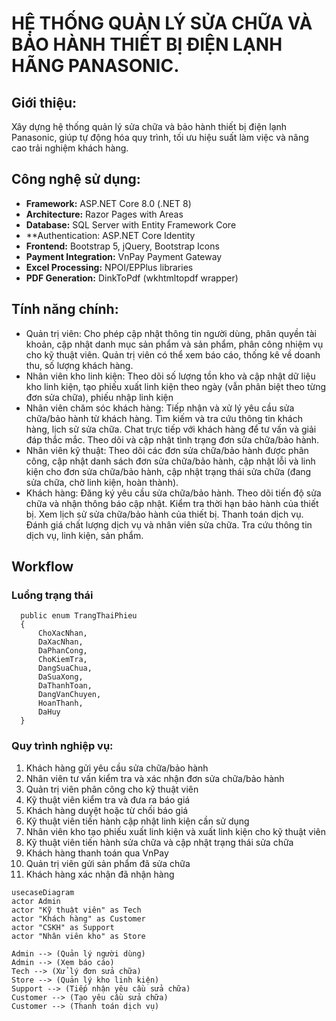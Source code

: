 # HỆ THỐNG QUẢN LÝ SỬA CHỮA VÀ BẢO HÀNH THIẾT BỊ ĐIỆN LẠNH HÃNG PANASONIC.

## Giới thiệu:
Xây dựng hệ thống quản lý sửa chữa và bảo hành thiết bị điện lạnh Panasonic, giúp tự động hóa quy trình, tối ưu hiệu suất làm việc và nâng cao trải nghiệm khách hàng.

## Công nghệ sử dụng:
  - **Framework:** ASP.NET Core 8.0 (.NET 8)
  - **Architecture:** Razor Pages with Areas
  - **Database:** SQL Server with Entity Framework Core
  - **Authentication: ASP.NET Core Identity
  - **Frontend:** Bootstrap 5, jQuery, Bootstrap Icons
  - **Payment Integration:** VnPay Payment Gateway
  - **Excel Processing:** NPOI/EPPlus libraries
  - **PDF Generation:** DinkToPdf (wkhtmltopdf wrapper)

## Tính năng chính:
   -	Quản trị viên: Cho phép cập nhật thông tin người dùng, phân quyền tài khoản, cập nhật danh mục sản phẩm và sản phẩm, phân công nhiệm vụ cho kỹ thuật viên. Quản trị viên có thể xem báo cáo, thống kê về doanh thu, số lượng khách hàng.
   -	Nhân viên kho linh kiện: Theo dõi số lượng tồn kho và cập nhật dữ liệu kho linh kiện, tạo phiếu xuất linh kiện theo ngày (vẫn phân biệt theo từng đơn sửa chữa), phiếu nhập linh kiện
   -	Nhân viên chăm sóc khách hàng: Tiếp nhận và xử lý yêu cầu sửa chữa/bảo hành từ khách hàng. Tìm kiếm và tra cứu thông tin khách hàng, lịch sử sửa chữa. Chat trực tiếp với khách hàng để tư vấn và giải đáp thắc mắc. Theo dõi và cập nhật tình trạng đơn sửa chữa/bảo hành.
   -	Nhân viên kỹ thuật: Theo dõi các đơn sửa chữa/bảo hành được phân công, cập nhật danh sách đơn sửa chữa/bảo hành, cập nhật lỗi và linh kiện cho đơn sửa chữa/bảo hành, cập nhật trạng thái sửa chữa (đang sửa chữa, chờ linh kiện, hoàn thành).
   -	Khách hàng: Đăng ký yêu cầu sửa chữa/bảo hành. Theo dõi tiến độ sửa chữa và nhận thông báo cập nhật. Kiểm tra thời hạn bảo hành của thiết bị. Xem lịch sử sửa chữa/bảo hành của thiết bị. Thanh toán dịch vụ. Đánh giá chất lượng dịch vụ và nhân viên sửa chữa. Tra cứu thông tin dịch vụ, linh kiện, sản phẩm.

##  Workflow

### Luồng trạng thái
  ```cshap
    public enum TrangThaiPhieu
    {
        ChoXacNhan,
        DaXacNhan,
        DaPhanCong,
        ChoKiemTra,
        DangSuaChua,
        DaSuaXong,
        DaThanhToan,
        DangVanChuyen,
        HoanThanh,
        DaHuy
    }
  ```
  
### Quy trình nghiệp vụ:
  1. Khách hàng gửi yêu cầu sửa chữa/bảo hành
  2. Nhân viên tư vấn kiểm tra và xác nhận đơn sửa chữa/bảo hành
  3. Quản trị viên phân công cho kỹ thuật viên
  4. Kỹ thuật viên kiểm tra và đưa ra báo giá
  5. Khách hàng duyệt hoặc từ chối báo giá
  6. Kỹ thuật viên tiến hành cập nhật linh kiện cần sử dụng
  7. Nhân viên kho tạo phiếu xuất linh kiện và xuất linh kiện cho kỹ thuật viên
  8. Kỹ thuật viên tiến hành sửa chữa và cập nhật trạng thái sửa chữa
  9. Khách hàng thanh toán qua VnPay
  10. Quản trị viên gửi sản phẩm đã sửa chữa
  11. Khách hàng xác nhận đã nhận hàng

```mermaid
usecaseDiagram
actor Admin
actor "Kỹ thuật viên" as Tech
actor "Khách hàng" as Customer
actor "CSKH" as Support
actor "Nhân viên kho" as Store

Admin --> (Quản lý người dùng)
Admin --> (Xem báo cáo)
Tech --> (Xử lý đơn sửa chữa)
Store --> (Quản lý kho linh kiện)
Support --> (Tiếp nhận yêu cầu sửa chữa)
Customer --> (Tạo yêu cầu sửa chữa)
Customer --> (Thanh toán dịch vụ)
```


